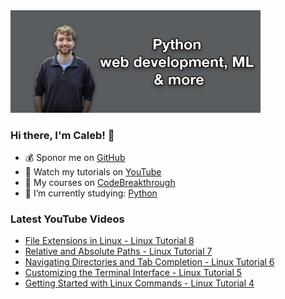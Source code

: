 <img src="github-cover-photo-my-face.jpg" width="400px" />

### Hi there, I'm Caleb! 🍛

- 💰 Sponor me on [GitHub](https://github.com/sponsors/CalebCurry)
- 🎥 Watch my tutorials on [YouTube](https://www.youtube.com/calebthevideomaker2)
- 📗 My courses on [CodeBreakthrough](https://www.codebreakthrough.com)
- 🤔 I’m currently studying: [Python](https://www.youtube.com/watch?v=s3IvdkCq2_c&t=4254s)

### Latest YouTube Videos
<!-- YOUTUBE:START -->
- [File Extensions in Linux - Linux Tutorial 8](https://www.youtube.com/watch?v=2y1wM1SXJF8)
- [Relative and Absolute Paths - Linux Tutorial 7](https://www.youtube.com/watch?v=MYdgugJT0TQ)
- [Navigating Directories and Tab Completion - Linux Tutorial 6](https://www.youtube.com/watch?v=xP-uxSUZH7s)
- [Customizing the Terminal Interface - Linux Tutorial 5](https://www.youtube.com/watch?v=HdVy_r3knlY)
- [Getting Started with Linux Commands - Linux Tutorial 4](https://www.youtube.com/watch?v=OBgYHp3hrJQ)
<!-- YOUTUBE:END -->
